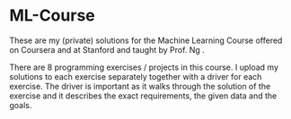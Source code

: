 # ML-Course
These are my (private) solutions for the Machine Learning Course offered on Coursera and at Stanford and taught by Prof. Ng . 

There are 8 programming exercises / projects in this course. 
I upload my solutions to each exercise separately together with a driver for each exercise. 
The driver is important as it walks through the solution of the exercise and it describes the exact requirements, the given data and the goals. 
